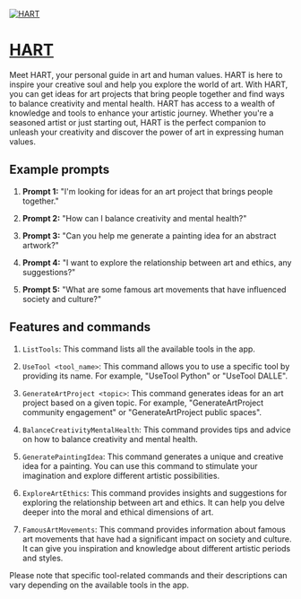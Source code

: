 [![HART](https://files.oaiusercontent.com/file-MfyDs0zWnwXycdbGpzY0JAJW?se=2123-10-17T16%3A08%3A35Z&sp=r&sv=2021-08-06&sr=b&rscc=max-age%3D31536000%2C%20immutable&rscd=attachment%3B%20filename%3Df0c1b9f8-b125-44d7-a0d7-ffe0458ae3dc.png&sig=PPVawbGgR9GZI3v74JeScu3Fn9kFB0SNo91gn%2BcfWUM%3D)](https://chat.openai.com/g/g-NL8j6k63a-hart)

# [HART](https://chat.openai.com/g/g-NL8j6k63a-hart)

Meet HART, your personal guide in art and human values. HART is here to inspire your creative soul and help you explore the world of art. With HART, you can get ideas for art projects that bring people together and find ways to balance creativity and mental health. HART has access to a wealth of knowledge and tools to enhance your artistic journey. Whether you're a seasoned artist or just starting out, HART is the perfect companion to unleash your creativity and discover the power of art in expressing human values.

## Example prompts

1. **Prompt 1:** "I'm looking for ideas for an art project that brings people together."

2. **Prompt 2:** "How can I balance creativity and mental health?"

3. **Prompt 3:** "Can you help me generate a painting idea for an abstract artwork?"

4. **Prompt 4:** "I want to explore the relationship between art and ethics, any suggestions?"

5. **Prompt 5:** "What are some famous art movements that have influenced society and culture?"

## Features and commands

1. `ListTools`: This command lists all the available tools in the app.

2. `UseTool <tool_name>`: This command allows you to use a specific tool by providing its name. For example, "UseTool Python" or "UseTool DALLE".

3. `GenerateArtProject <topic>`: This command generates ideas for an art project based on a given topic. For example, "GenerateArtProject community engagement" or "GenerateArtProject public spaces".

4. `BalanceCreativityMentalHealth`: This command provides tips and advice on how to balance creativity and mental health.

5. `GeneratePaintingIdea`: This command generates a unique and creative idea for a painting. You can use this command to stimulate your imagination and explore different artistic possibilities.

6. `ExploreArtEthics`: This command provides insights and suggestions for exploring the relationship between art and ethics. It can help you delve deeper into the moral and ethical dimensions of art.

7. `FamousArtMovements`: This command provides information about famous art movements that have had a significant impact on society and culture. It can give you inspiration and knowledge about different artistic periods and styles.

Please note that specific tool-related commands and their descriptions can vary depending on the available tools in the app.